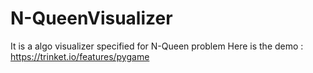 # N-QueenVisualizer
It is a algo visualizer specified for N-Queen problem
Here is the demo : https://trinket.io/features/pygame
